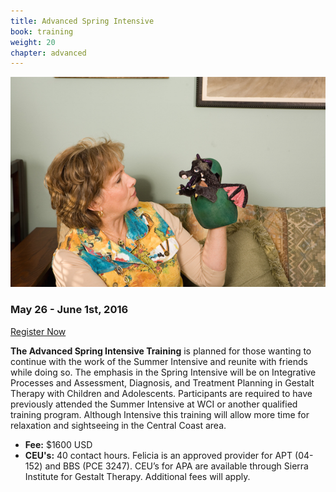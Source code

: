 ```yaml
---
title: Advanced Spring Intensive
book: training
weight: 20
chapter: advanced
---
```

<div class="row">
    <div class="col col-sm-6">
        <p><img src="/assets/img/intensive.jpg" class="img-responsive img-thumbnail" /></p>
    </div>
    <div class="col col-sm-6">
        <h3 class="header-title">May 26 - June 1st, 2016</h3>
        <a href="/register" class="btn btn-primary">Register Now</a>
        <p><strong>The Advanced Spring Intensive Training</strong> is planned for those wanting to continue with the work of the Summer Intensive and reunite with friends while doing so. The emphasis in the Spring Intensive will be on Integrative Processes and Assessment, Diagnosis, and Treatment Planning in Gestalt Therapy with Children and Adolescents. Participants are required to have previously attended the Summer Intensive at WCI or another qualified training program. Although Intensive this training will allow more time for relaxation and sightseeing in the Central Coast area.</p>
        <div class="row">
            <div class="col-sm-12">
                <ul>
                    <li><strong>Fee:</strong> $1600 USD</li>
                    <li><strong>CEU's:</strong> 40 contact hours. Felicia is an approved provider for APT (04-152) and BBS (PCE 3247). CEU’s for APA are available through Sierra Institute for Gestalt Therapy. Additional fees will apply.</li>
                </ul>
            </div>
        </div>
    </div>
</div>
